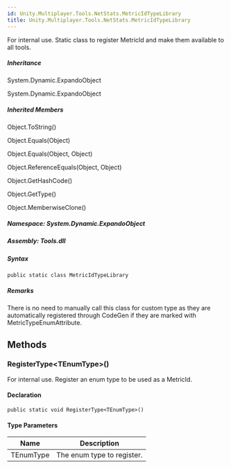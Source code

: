 ```yaml
---  
id: Unity.Multiplayer.Tools.NetStats.MetricIdTypeLibrary  
title: Unity.Multiplayer.Tools.NetStats.MetricIdTypeLibrary  
---
```


<div class="markdown level0 summary">

For internal use. Static class to register MetricId and make them
available to all tools.

</div>

<div class="markdown level0 conceptual">

</div>

<div class="inheritance">

##### Inheritance

<div class="level0">

System.Dynamic.ExpandoObject

</div>

<div class="level1">

System.Dynamic.ExpandoObject

</div>

</div>

<div class="inheritedMembers">

##### Inherited Members

<div>

Object.ToString()

</div>

<div>

Object.Equals(Object)

</div>

<div>

Object.Equals(Object, Object)

</div>

<div>

Object.ReferenceEquals(Object, Object)

</div>

<div>

Object.GetHashCode()

</div>

<div>

Object.GetType()

</div>

<div>

Object.MemberwiseClone()

</div>

</div>

##### **Namespace**: System.Dynamic.ExpandoObject

##### **Assembly**: Tools.dll

##### Syntax

``` lang-csharp
public static class MetricIdTypeLibrary
```

##### **Remarks**

<div class="markdown level0 remarks">

There is no need to manually call this class for custom type as they are
automatically registered through CodeGen if they are marked with
MetricTypeEnumAttribute.

</div>

## Methods 

### RegisterType\<TEnumType\>()

<div class="markdown level1 summary">

For internal use. Register an enum type to be used as a MetricId.

</div>

<div class="markdown level1 conceptual">

</div>

#### Declaration

``` lang-csharp
public static void RegisterType<TEnumType>()
```

#### Type Parameters

| Name      | Description                |
|-----------|----------------------------|
| TEnumType | The enum type to register. |
